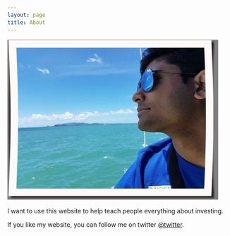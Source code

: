 ```yaml
---
layout: page
title: About
---
```


![Here I am at the Phuket.](/assets/rsz_profile.jpg)


I want to use this website to help teach people everything about investing.

If you like my website, you can follow me on twitter [@twitter](https://twitter.com/ImranNoorMoham1).
